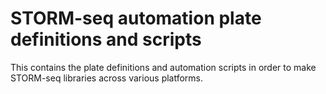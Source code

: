 # STORM-seq automation plate definitions and scripts

This contains the plate definitions and automation scripts
in order to make STORM-seq libraries across various platforms.
